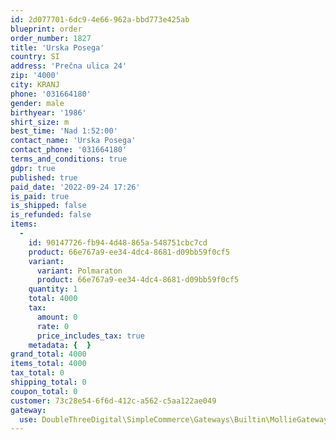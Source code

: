 ```yaml
---
id: 2d077701-6dc9-4e66-962a-bbd773e425ab
blueprint: order
order_number: 1827
title: 'Urska Posega'
country: SI
address: 'Prečna ulica 24'
zip: '4000'
city: KRANJ
phone: '031664180'
gender: male
birthyear: '1986'
shirt_size: m
best_time: 'Nad 1:52:00'
contact_name: 'Urska Posega'
contact_phone: '031664180'
terms_and_conditions: true
gdpr: true
published: true
paid_date: '2022-09-24 17:26'
is_paid: true
is_shipped: false
is_refunded: false
items:
  -
    id: 90147726-fb94-4d48-865a-548751cbc7cd
    product: 66e767a9-ee34-4dc4-8681-d09bb59f0cf5
    variant:
      variant: Polmaraton
      product: 66e767a9-ee34-4dc4-8681-d09bb59f0cf5
    quantity: 1
    total: 4000
    tax:
      amount: 0
      rate: 0
      price_includes_tax: true
    metadata: {  }
grand_total: 4000
items_total: 4000
tax_total: 0
shipping_total: 0
coupon_total: 0
customer: 73c28e54-6f6d-412c-a562-c5aa122ae049
gateway:
  use: DoubleThreeDigital\SimpleCommerce\Gateways\Builtin\MollieGateway
---
```

